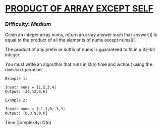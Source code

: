# [PRODUCT OF ARRAY EXCEPT SELF](https://leetcode.com/problems/product-of-array-except-self/)

### Difficulty: ***Medium***

Given an integer array nums, return an array answer such that answer[i] is equal to the product of all the elements of nums except nums[i].

The product of any prefix or suffix of nums is guaranteed to fit in a 32-bit integer.

You must write an algorithm that runs in O(n) time and without using the division operation.

```
Example 1:

Input: nums = [1,2,3,4]
Output: [24,12,8,6]
```
```
Example 2:

Input: nums = [-1,1,0,-3,3]
Output: [0,0,9,0,0]
```

Time Complexity: O(n)
